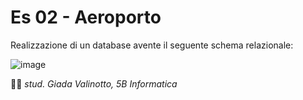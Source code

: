 # Es 02 - Aeroporto

Realizzazione di un database avente il seguente schema relazionale:

![image](https://user-images.githubusercontent.com/62563624/134862675-d6409d7e-0cf2-4d59-a3d3-3161da9ba37a.png)

:woman_technologist:	 *stud. Giada Valinotto, 5B Informatica*
